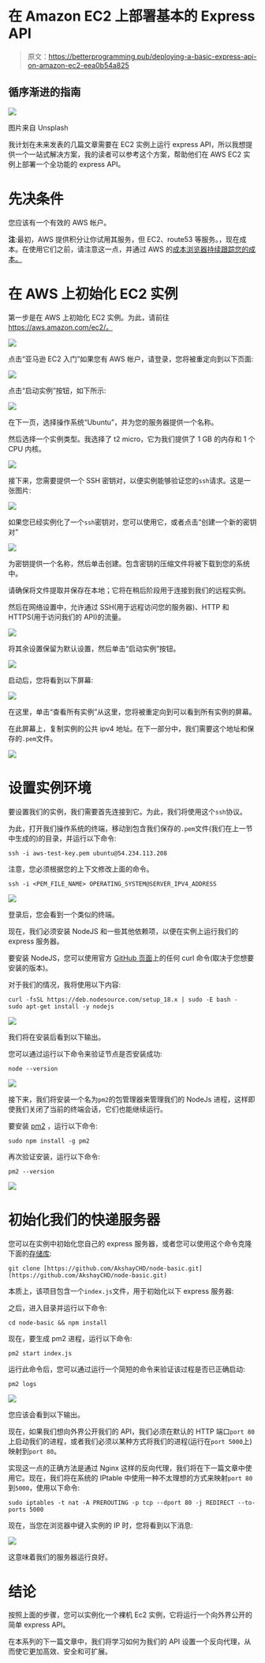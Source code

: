 # 在 Amazon EC2 上部署基本的 Express API

> 原文：<https://betterprogramming.pub/deploying-a-basic-express-api-on-amazon-ec2-eea0b54a825>

## 循序渐进的指南

![](img/8f1d6085df94e10ddd0ee37b47ba3b8d.png)

图片来自 Unsplash

我计划在未来发表的几篇文章需要在 EC2 实例上运行 express API，所以我想提供一个一站式解决方案，我的读者可以参考这个方案，帮助他们在 AWS EC2 实例上部署一个全功能的 express API。

# 先决条件

您应该有一个有效的 AWS 帐户。

**注**:最初，AWS 提供积分让你试用其服务，但 EC2、route53 等服务。，现在成本。在使用它们之前，请注意这一点，并通过 AWS 的[成本浏览器持续跟踪您的成本。](https://aws.amazon.com/aws-cost-management/aws-cost-explorer/)

# 在 AWS 上初始化 EC2 实例

第一步是在 AWS 上初始化 EC2 实例。为此，请前往 https://aws.amazon.com/ec2/。

![](img/6d52d41ded56492a6c194b8228b8068b.png)

点击“亚马逊 EC2 入门”如果您有 AWS 帐户，请登录，您将被重定向到以下页面:

![](img/edb19d84d813364be6e3a115982aa88d.png)

点击“启动实例”按钮，如下所示:

![](img/b8224efdd52802c1a614ac3f7bc36235.png)

在下一页，选择操作系统“Ubuntu”，并为您的服务器提供一个名称。

然后选择一个实例类型。我选择了 t2 micro，它为我们提供了 1 GB 的内存和 1 个 CPU 内核。

![](img/fd03e73617a0d6c7c07c99b6ee21622a.png)

接下来，您需要提供一个 SSH 密钥对，以便实例能够验证您的`ssh`请求。这是一张图片:

![](img/364fddc2c1f387e5a73daf711fc8ad59.png)

如果您已经实例化了一个`ssh`密钥对，您可以使用它，或者点击“创建一个新的密钥对”

![](img/c60f9ecbcc7dc7d5e3234af1dcf3a632.png)

为密钥提供一个名称，然后单击创建。包含密钥的压缩文件将被下载到您的系统中。

请确保将文件提取并保存在本地；它将在稍后阶段用于连接到我们的远程实例。

然后在网络设置中，允许通过 SSH(用于远程访问您的服务器)、HTTP 和 HTTPS(用于访问我们的 API)的流量。

![](img/8a86937ecfa274a84cb6ef7c306a8bc5.png)

将其余设置保留为默认设置，然后单击“启动实例”按钮。

![](img/ec049f8a73a2b8353be65de47a332035.png)

启动后，您将看到以下屏幕:

![](img/5fc1012ea202453739387c51cc5d69fa.png)

在这里，单击“查看所有实例”从这里，您将被重定向到可以看到所有实例的屏幕。

在此屏幕上，复制实例的公共 ipv4 地址。在下一部分中，我们需要这个地址和保存的`.pem`文件。

![](img/f933155e3c331bd3db3440a192cbf96a.png)

# 设置实例环境

要设置我们的实例，我们需要首先连接到它。为此，我们将使用这个`ssh`协议。

为此，打开我们操作系统的终端，移动到包含我们保存的`.pem`文件(我们在上一节中生成的)的目录，并运行以下命令:

```
ssh -i aws-test-key.pem ubuntu@54.234.113.208
```

注意，您必须根据您的上下文修改上面的命令。

```
ssh -i <PEM_FILE_NAME> OPERATING_SYSTEM@SERVER_IPV4_ADDRESS
```

![](img/3a78798ab667a7f70d31214c99f2a1bd.png)

登录后，您会看到一个类似的终端。

现在，我们必须安装 NodeJS 和一些其他依赖项，以便在实例上运行我们的 express 服务器。

要安装 NodeJS，您可以使用官方 [GitHub 页面](https://github.com/nodesource/distributions/blob/master/README.md#installation-instructions)上的任何 curl 命令(取决于您想要安装的版本)。

对于我们的情况，我将使用以下内容:

```
curl -fsSL https://deb.nodesource.com/setup_18.x | sudo -E bash -
sudo apt-get install -y nodejs
```

![](img/4625063aadf0a76bfd64395ec93b3ad5.png)

我们将在安装后看到以下输出。

您可以通过运行以下命令来验证节点是否安装成功:

```
node --version
```

![](img/5c4bd5bb09e9467986190cd7476e62d5.png)

接下来，我们将安装一个名为`pm2`的包管理器来管理我们的 NodeJs 进程，这样即使我们关闭了当前的终端会话，它们也能继续运行。

要安装 [pm2](https://pm2.keymetrics.io/) ，运行以下命令:

```
sudo npm install -g pm2
```

再次验证安装，运行以下命令:

```
pm2 --version
```

![](img/0a14cf4c8516cddfc5caa167a78ea28a.png)

# 初始化我们的快递服务器

您可以在实例中初始化您自己的 express 服务器，或者您可以使用这个命令克隆下面的[存储库](https://github.com/AkshayCHD/node-basic.git):

```
git clone [https://github.com/AkshayCHD/node-basic.git](https://github.com/AkshayCHD/node-basic.git)
```

本质上，该项目包含一个`index.js`文件，用于初始化以下 express 服务器:

之后，进入目录并运行以下命令:

```
cd node-basic && npm install
```

现在，要生成 pm2 进程，运行以下命令:

```
pm2 start index.js
```

运行此命令后，您可以通过运行一个简短的命令来验证该过程是否已正确启动:

```
pm2 logs
```

![](img/dd680dd62f4c848c346003e4572788db.png)

您应该会看到以下输出。

现在，如果我们想向外界公开我们的 API，我们必须在默认的 HTTP 端口`port 80`上启动我们的进程，或者我们必须以某种方式将我们的进程(运行在`port 5000`上)映射到`port 80`。

实现这一点的正确方法是通过 Nginx 这样的反向代理，我们将在下一篇文章中使用它。现在，我们将在系统的 IPtable 中使用一种不太理想的方式来映射`port 80`到`5000`，使用以下命令:

```
sudo iptables -t nat -A PREROUTING -p tcp --dport 80 -j REDIRECT --to-ports 5000
```

现在，当您在浏览器中键入实例的 IP 时，您将看到以下消息:

![](img/b6f3cd4dfd9f49e94f81303a456df4ac.png)

这意味着我们的服务器运行良好。

# 结论

按照上面的步骤，您可以实例化一个裸机 Ec2 实例，它将运行一个向外界公开的简单 express API。

在本系列的下一篇文章中，我们将学习如何为我们的 API 设置一个反向代理，从而使它更加高效、安全和可扩展。